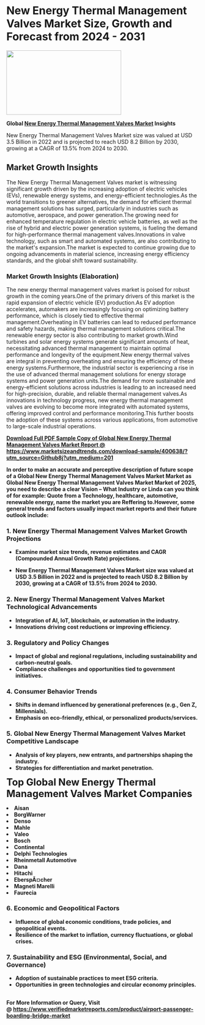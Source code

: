 <H1>New Energy Thermal Management Valves Market Size, Growth and Forecast from 2024 - 2031</H1><img class="aligncenter size-medium wp-image-584254" src="https://thirdeyenews.in/wp-content/uploads/2024/09/Global-Market-Research-300x168.jpeg" alt="" width="300" height="168" /><p><strong>Global&nbsp;<a href="https://www.marketsizeandtrends.com/download-sample/400638/?utm_source=Github8j?utm_medium=201">New Energy Thermal Management Valves Market</a> Insights</strong></p><p>New Energy Thermal Management Valves Market size was valued at USD 3.5 Billion in 2022 and is projected to reach USD 8.2 Billion by 2030, growing at a CAGR of 13.5% from 2024 to 2030.</p><p><h2>Market Growth Insights</h2> The New Energy Thermal Management Valves market is witnessing significant growth driven by the increasing adoption of electric vehicles (EVs), renewable energy systems, and energy-efficient technologies.As the world transitions to greener alternatives, the demand for efficient thermal management solutions has surged, particularly in industries such as automotive, aerospace, and power generation.The growing need for enhanced temperature regulation in electric vehicle batteries, as well as the rise of hybrid and electric power generation systems, is fueling the demand for high-performance thermal management valves.Innovations in valve technology, such as smart and automated systems, are also contributing to the market's expansion.The market is expected to continue growing due to ongoing advancements in material science, increasing energy efficiency standards, and the global shift toward sustainability.<p><strong><a href="#"></a></strong></p> <h3>Market Growth Insights (Elaboration)</h3> The new energy thermal management valves market is poised for robust growth in the coming years.One of the primary drivers of this market is the rapid expansion of electric vehicle (EV) production.As EV adoption accelerates, automakers are increasingly focusing on optimizing battery performance, which is closely tied to effective thermal management.Overheating in EV batteries can lead to reduced performance and safety hazards, making thermal management solutions critical.The renewable energy sector is also contributing to market growth.Wind turbines and solar energy systems generate significant amounts of heat, necessitating advanced thermal management to maintain optimal performance and longevity of the equipment.New energy thermal valves are integral in preventing overheating and ensuring the efficiency of these energy systems.Furthermore, the industrial sector is experiencing a rise in the use of advanced thermal management solutions for energy storage systems and power generation units.The demand for more sustainable and energy-efficient solutions across industries is leading to an increased need for high-precision, durable, and reliable thermal management valves.As innovations in technology progress, new energy thermal management valves are evolving to become more integrated with automated systems, offering improved control and performance monitoring.This further boosts the adoption of these systems across various applications, from automotive to large-scale industrial operations.<p><strong><a href="#"></p><p><span class=""><strong>Download Full PDF Sample Copy of Global New Energy Thermal Management Valves Market Report</strong> @ <a href="https://www.marketsizeandtrends.com/download-sample/400638/?utm_source=Github8j?utm_medium=201" target="_blank">https://www.marketsizeandtrends.com/download-sample/400638/?utm_source=Github8j?utm_medium=201</a></span></p><p>In order to make an accurate and perceptive description of future scope of a Global&nbsp;New Energy Thermal Management Valves Market Market as Global&nbsp;New Energy Thermal Management Valves Market Market of 2025, you need to describe a clear Vision &ndash; What Industry or Linda can you think of for example: Quote from a Technology, healthcare, automotive, renewable energy, name the market you are Reffering to.However, some general trends and factors usually impact market reports and their future outlook include:</p><h3>1.&nbsp;<strong>New Energy Thermal Management Valves Market Growth Projections</strong></h3><ul><li>Examine market size trends, revenue estimates and CAGR (Compounded Annual Growth Rate) projections.</li><li><p>New Energy Thermal Management Valves Market size was valued at USD 3.5 Billion in 2022 and is projected to reach USD 8.2 Billion by 2030, growing at a CAGR of 13.5% from 2024 to 2030.</p></li></ul><h3>2.&nbsp;<strong>New Energy Thermal Management Valves Market Technological Advancements</strong></h3><ul><li>Integration of AI, IoT, blockchain, or automation in the industry.</li><li>Innovations driving cost reductions or improving efficiency.</li></ul><h3>3.&nbsp;<strong>Regulatory and Policy Changes</strong></h3><ul><li>Impact of global and regional regulations, including sustainability and carbon-neutral goals.</li><li>Compliance challenges and opportunities tied to government initiatives.</li></ul><h3>4.&nbsp;<strong>Consumer Behavior Trends</strong></h3><ul><li>Shifts in demand influenced by generational preferences (e.g., Gen Z, Millennials).</li><li>Emphasis on eco-friendly, ethical, or personalized products/services.</li></ul><h3>5.&nbsp;<strong>Global New Energy Thermal Management Valves Market Competitive Landscape</strong></h3><ul><li>Analysis of key players, new entrants, and partnerships shaping the industry.</li><li>Strategies for differentiation and market penetration.</li></ul><p data-pm-slice="1 1 []"><span style="color: inherit; font-family: inherit; font-size: 25px;">Top Global New Energy Thermal Management Valves Market Companies</span></p><div class="" data-test-id=""><p><li>Aisan</li><li> BorgWarner</li><li> Denso</li><li> Mahle</li><li> Valeo</li><li> Bosch</li><li> Continental</li><li> Delphi Technologies</li><li> Rheinmetall Automotive</li><li> Dana</li><li> Hitachi</li><li> EberspÃ¤cher</li><li> Magneti Marelli</li><li> Faurecia</li></p></div><h3>6.&nbsp;<strong>Economic and Geopolitical Factors</strong></h3><ul><li>Influence of global economic conditions, trade policies, and geopolitical events.</li><li>Resilience of the market to inflation, currency fluctuations, or global crises.</li></ul><h3>7.&nbsp;<strong>Sustainability and ESG (Environmental, Social, and Governance)</strong></h3><ul><li>Adoption of sustainable practices to meet ESG criteria.</li><li>Opportunities in green technologies and circular economy principles.</li></ul><h2><strong style="font-size: 14px;">For More Information or Query, Visit @&nbsp;</strong><a style="background-color: #ffffff; font-size: 14px;" href="https://www.marketsizeandtrends.com/report/new-energy-thermal-management-valves-market/" target="_blank">https://www.verifiedmarketreports.com/product/airport-passenger-boarding-bridge-market</a></h2>